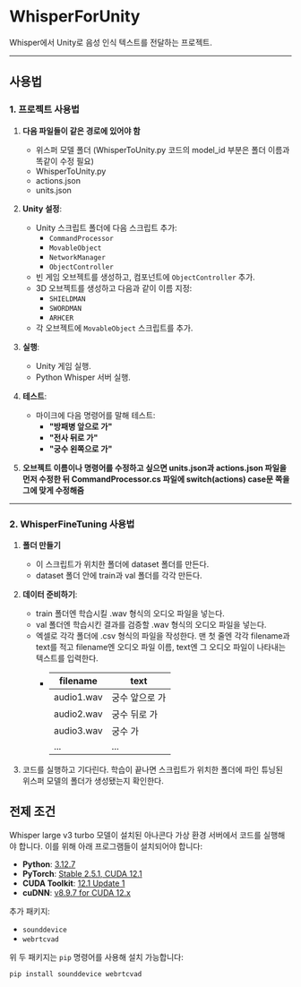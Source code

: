 # WhisperForUnity
Whisper에서 Unity로 음성 인식 텍스트를 전달하는 프로젝트.

---

## 사용법

### 1. 프로젝트 사용법

1. **다음 파일들이 같은 경로에 있어야 함**
   - 위스퍼 모델 폴더 (WhisperToUnity.py 코드의 model_id 부분은 폴더 이름과 똑같이 수정 필요)
   - WhisperToUnity.py
   - actions.json
   - units.json

2. **Unity 설정**:
   - Unity 스크립트 폴더에 다음 스크립트 추가:
     - `CommandProcessor`
     - `MovableObject`
     - `NetworkManager`
     - `ObjectController`
   - 빈 게임 오브젝트를 생성하고, 컴포넌트에 `ObjectController` 추가.
   - 3D 오브젝트를 생성하고 다음과 같이 이름 지정:
     - `SHIELDMAN`
     - `SWORDMAN`
     - `ARHCER`
   - 각 오브젝트에 `MovableObject` 스크립트를 추가.
3. **실행**:
   - Unity 게임 실행.
   - Python Whisper 서버 실행.
4. **테스트**:
   - 마이크에 다음 명령어를 말해 테스트:
     - **"방패병 앞으로 가"**
     - **"전사 뒤로 가"**
     - **"궁수 왼쪽으로 가"**
5. **오브젝트 이름이나 명령어를 수정하고 싶으면 units.json과 actions.json 파일을 먼저 수정한 뒤 CommandProcessor.cs 파일에 switch(actions) case문 쪽을 그에 맞게 수정해줌**

---

### 2. WhisperFineTuning 사용법

1. **폴더 만들기**
   - 이 스크립트가 위치한 폴더에 dataset 폴더를 만든다. 
   - dataset 폴더 안에 train과 val 폴더를 각각 만든다.
2. **데이터 준비하기**:
   - train 폴더엔 학습시킬 .wav 형식의 오디오 파일을 넣는다.
   - val 폴더엔 학습시킨 결과를 검증할 .wav 형식의 오디오 파일을 넣는다.
   - 엑셀로 각각 폴더에 .csv 형식의 파일을 작성한다. 맨 첫 줄엔 각각 filename과 text를 적고 filename엔 오디오 파일 이름, text엔 그 오디오 파일이 나타내는 텍스트를 입력한다.
     - | filename | text |
       |-----------|-----------|
       |audio1.wav|궁수 앞으로 가 |
       |audio2.wav|궁수 뒤로 가   |
       |audio3.wav|궁수  가      |
       | ...      | ...         |
       
3. 코드를 실행하고 기다린다. 학습이 끝나면 스크립트가 위치한 폴더에 파인 튜닝된 위스퍼 모델의 폴더가 생성됐는지 확인한다.

## 전제 조건

Whisper large v3 turbo 모델이 설치된 아나콘다 가상 환경 서버에서 코드를 실행해야 합니다. 이를 위해 아래 프로그램들이 설치되어야 합니다:

- **Python**: [3.12.7](https://www.python.org/downloads/release/python-3127/)
- **PyTorch**: [Stable 2.5.1, CUDA 12.1](https://pytorch.kr/get-started/locally/)
- **CUDA Toolkit**: [12.1 Update 1](https://developer.nvidia.com/cuda-12-1-1-download-archive)
- **cuDNN**: [v8.9.7 for CUDA 12.x](https://developer.nvidia.com/rdp/cudnn-archive)

추가 패키지:
- `sounddevice`
- `webrtcvad`

위 두 패키지는 `pip` 명령어를 사용해 설치 가능합니다:
```bash
pip install sounddevice webrtcvad
